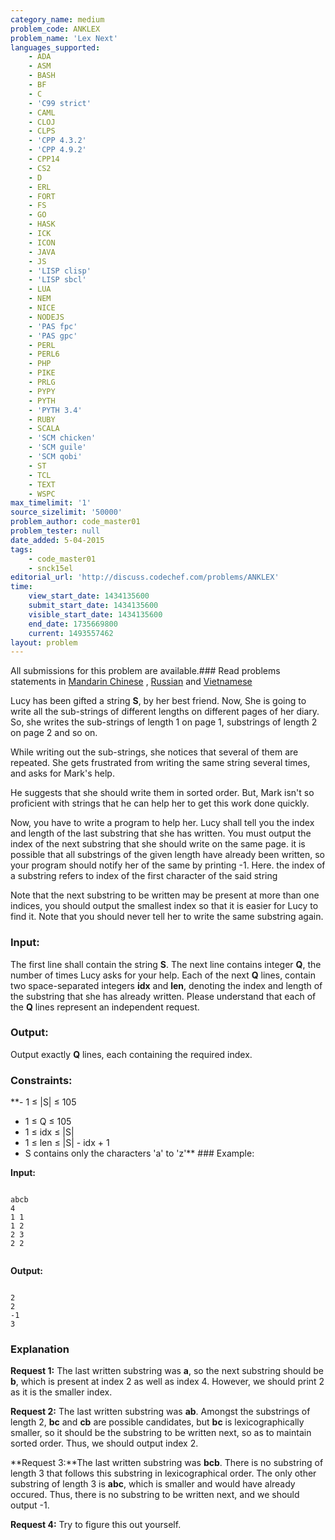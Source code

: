```yaml
---
category_name: medium
problem_code: ANKLEX
problem_name: 'Lex Next'
languages_supported:
    - ADA
    - ASM
    - BASH
    - BF
    - C
    - 'C99 strict'
    - CAML
    - CLOJ
    - CLPS
    - 'CPP 4.3.2'
    - 'CPP 4.9.2'
    - CPP14
    - CS2
    - D
    - ERL
    - FORT
    - FS
    - GO
    - HASK
    - ICK
    - ICON
    - JAVA
    - JS
    - 'LISP clisp'
    - 'LISP sbcl'
    - LUA
    - NEM
    - NICE
    - NODEJS
    - 'PAS fpc'
    - 'PAS gpc'
    - PERL
    - PERL6
    - PHP
    - PIKE
    - PRLG
    - PYPY
    - PYTH
    - 'PYTH 3.4'
    - RUBY
    - SCALA
    - 'SCM chicken'
    - 'SCM guile'
    - 'SCM qobi'
    - ST
    - TCL
    - TEXT
    - WSPC
max_timelimit: '1'
source_sizelimit: '50000'
problem_author: code_master01
problem_tester: null
date_added: 5-04-2015
tags:
    - code_master01
    - snck15el
editorial_url: 'http://discuss.codechef.com/problems/ANKLEX'
time:
    view_start_date: 1434135600
    submit_start_date: 1434135600
    visible_start_date: 1434135600
    end_date: 1735669800
    current: 1493557462
layout: problem
---
```

All submissions for this problem are available.###  Read problems statements in [Mandarin Chinese](http://www.codechef.com/download/translated/SNCK15EL/mandarin/ANKLEX.pdf) , [Russian](http://www.codechef.com/download/translated/SNCK15EL/russian/ANKLEX.pdf) and [Vietnamese](http://www.codechef.com/download/translated/SNCK15EL/vietnamese/ANKLEX.pdf)

Lucy has been gifted a string **S**, by her best friend. Now, She is going to write all the sub-strings of different lengths on different pages of her diary. So, she writes the sub-strings of length 1 on page 1, substrings of length 2 on page 2 and so on.

While writing out the sub-strings, she notices that several of them are repeated. She gets frustrated from writing the same string several times, and asks for Mark's help.

He suggests that she should write them in sorted order. But, Mark isn't so proficient with strings that he can help her to get this work done quickly.

Now, you have to write a program to help her. Lucy shall tell you the index and length of the last substring that she has written. You must output the index of the next substring that she should write on the same page. it is possible that all substrings of the given length have already been written, so your program should notify her of the same by printing -1. Here. the index of a substring refers to index of the first character of the said string

Note that the next substring to be written may be present at more than one indices, you should output the smallest index so that it is easier for Lucy to find it. Note that you should never tell her to write the same substring again.

### Input:

The first line shall contain the string **S**. The next line contains integer **Q**, the number of times Lucy asks for your help.
Each of the next **Q** lines, contain two space-separated integers **idx** and **len**, denoting the index and length of the substring that she has already written. Please understand that each of the **Q** lines represent an independent request.

### Output:

Output exactly **Q** lines, each containing the required index.

### Constraints:

**- 1 ≤ |S| ≤ 105
- 1 ≤ Q ≤ 105
- 1 ≤ idx ≤ |S|
- 1 ≤ len ≤ |S| - idx + 1
- S contains only the characters 'a' to 'z'** ### Example:

**Input:**

```

abcb
4
1 1
1 2
2 3
2 2


```
**Output:**

```

2
2
-1
3

```
### Explanation

**Request 1:**
The last written substring was **a**, so the next substring should be **b**, which is present at index 2 as well as index 4.
However, we should print 2 as it is the smaller index.

**Request 2:**
The last written substring was **ab**. Amongst the substrings of length 2, **bc** and **cb** are possible candidates, but **bc** is lexicographically smaller, so it should be the substring to be written next, so as to maintain sorted order.
Thus, we should output index 2.

**Request 3:**The last written substring was **bcb**. There is no substring of length 3 that follows this substring in lexicographical order. The only other substring of length 3 is **abc**, which is smaller and would have already occured.
Thus, there is no substring to be written next, and we should output -1.

**Request 4:**
Try to figure this out yourself.